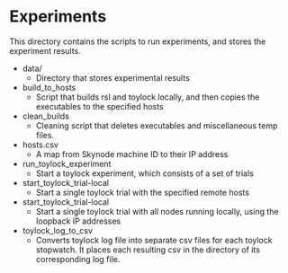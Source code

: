 # Experiments

This directory contains the scripts to run experiments, and stores the experiment results.

- data/
    * Directory that stores experimental results
- build_to_hosts
    * Script that builds rsl and toylock locally, and then copies the executables to the specified hosts
- clean_builds
    * Cleaning script that deletes executables and miscellaneous temp files.
- hosts.csv
    * A map from Skynode machine ID to their IP address
- run_toylock_experiment
    * Start a toylock experiment, which consists of a set of trials
- start_toylock_trial-local
    * Start a single toylock trial with the specified remote hosts
- start_toylock_trial-local
    * Start a single toylock trial with all nodes running locally, using the loopback IP addresses
- toylock_log_to_csv
    * Converts toylock log file into separate csv files for each toylock stopwatch. It places each resulting csv in the directory of its corresponding log file.

    